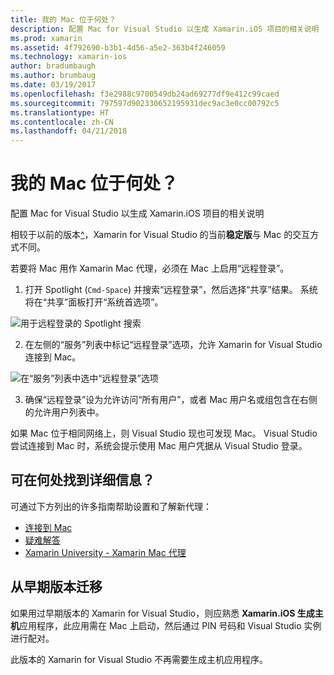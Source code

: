 ```yaml
---
title: 我的 Mac 位于何处？
description: 配置 Mac for Visual Studio 以生成 Xamarin.iOS 项目的相关说明
ms.prod: xamarin
ms.assetid: 4f792690-b3b1-4d56-a5e2-363b4f246059
ms.technology: xamarin-ios
author: bradumbaugh
ms.author: brumbaug
ms.date: 03/19/2017
ms.openlocfilehash: f3e2988c9700549db24ad69277df9e412c99caed
ms.sourcegitcommit: 797597d902330652195931dec9ac3e0cc00792c5
ms.translationtype: HT
ms.contentlocale: zh-CN
ms.lasthandoff: 04/21/2018
---
```

# <a name="wheres-my-mac"></a>我的 Mac 位于何处？

配置 Mac for Visual Studio 以生成 Xamarin.iOS 项目的相关说明

相较于以前的版本[^](#earlier-versions)，Xamarin for Visual Studio 的当前**稳定版**与 Mac 的交互方式不同。

若要将 Mac 用作 Xamarin Mac 代理，必须在 Mac 上启用“远程登录”。

1. 打开 Spotlight (`Cmd-Space`) 并搜索“远程登录”，然后选择“共享”结果。 系统将在“共享”面板打开“系统首选项”。

  ![](visual-studio-ssh-images/spotlight.png "用于远程登录的 Spotlight 搜索")

2. 在左侧的“服务”列表中标记“远程登录”选项，允许 Xamarin for Visual Studio 连接到 Mac。

  ![](visual-studio-ssh-images/sharing.png "在“服务”列表中选中“远程登录”选项")

3. 确保“远程登录”设为允许访问“所有用户”，或者 Mac 用户名或组包含在右侧的允许用户列表中。

如果 Mac 位于相同网络上，则 Visual Studio 现也可发现 Mac。
Visual Studio 尝试连接到 Mac 时，系统会提示使用 Mac 用户凭据从 Visual Studio 登录。

## <a name="where-can-i-find-more-information"></a>可在何处找到详细信息？

可通过下方列出的许多指南帮助设置和了解新代理：

- [连接到 Mac](~/ios/get-started/installation/windows/connecting-to-mac/index.md)
- [疑难解答](~/ios/get-started/installation/windows/connecting-to-mac/troubleshooting.md)
- [Xamarin University - Xamarin Mac 代理](https://university.xamarin.com/lightninglectures/xamarin-mac-agent)

<a name="earlier-versions" />

## <a name="migrating-from-previous-versions"></a>从早期版本迁移

如果用过早期版本的 Xamarin for Visual Studio，则应熟悉 **Xamarin.iOS 生成主机**应用程序，此应用需在 Mac 上启动，然后通过 PIN 号码和 Visual Studio 实例进行配对。

此版本的 Xamarin for Visual Studio 不再需要生成主机应用程序。
